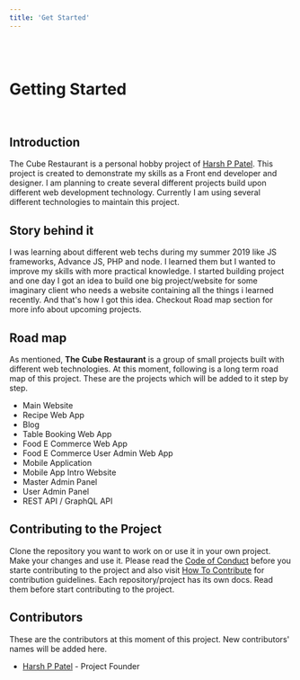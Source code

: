 ```yaml
---
title: 'Get Started'
---
```


<br><br>

# Getting Started

<br>

## Introduction

The Cube Restaurant is a personal hobby project of [Harsh P Patel](https://github.com/harshPPatel). This project is created to demonstrate my skills as a Front end developer and designer. I am planning to create several different projects build upon different web development technology. Currently I am using several different technologies to maintain this project.


## Story behind it

I was learning about different web techs during my summer 2019 like JS frameworks, Advance JS, PHP and node. I learned them but I wanted to improve my skills with more practical knowledge. I started building project and one day I got an idea to build one big project/website for some imaginary client who needs a website containing all the things i learned recently. And that's how I got this idea. Checkout Road map section for more info about upcoming projects.


## Road map

As mentioned, **The Cube Restaurant** is a group of small projects built with different web technologies. At this moment, following is a long term road map of this project. These are the projects which will be added to it step by step.

* Main Website
* Recipe Web App
* Blog
* Table Booking Web App
* Food E Commerce Web App
* Food E Commerce User Admin Web App
* Mobile Application
* Mobile App Intro Website
* Master Admin Panel
* User Admin Panel
* REST API / GraphQL API

## Contributing to the Project
Clone the repository you want to work on or use it in your own project. Make your changes and use it. Please read the [Code of Conduct](/code-of-conduct.html) before you starte contributing to the project and also visit [How To Contribute](/how-to-contribute.html) for contribution guidelines. Each repository/project has its own docs. Read them before start contributing to the project.

## Contributors
These are the contributors at this moment of this project. New contributors' names will be added here.
* [Harsh P Patel](https://github.com/harshPPatel) - Project Founder
